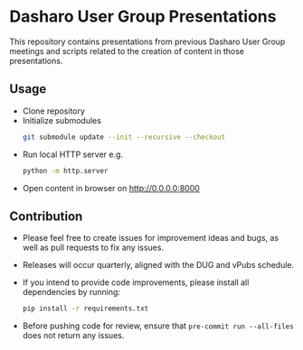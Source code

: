 <!--
SPDX-FileCopyrightText: 2024 3mdeb <contact@3mdeb.com>

SPDX-License-Identifier: CC-BY-SA-4.0
-->

# Dasharo User Group Presentations

This repository contains presentations from previous Dasharo User Group
meetings and scripts related to the creation of content in those presentations.

## Usage

- Clone repository
- Initialize submodules
  ```bash
  git submodule update --init --recursive --checkout
  ```
- Run local HTTP server e.g.
  ```bash
  python -m http.server
  ```
- Open content in browser on http://0.0.0.0:8000

## Contribution

- Please feel free to create issues for improvement ideas and bugs, as well as
  pull requests to fix any issues.
- Releases will occur quarterly, aligned with the DUG and vPubs schedule.
- If you intend to provide code improvements, please install all dependencies
  by running:

  ```bash
  pip install -r requirements.txt
  ```

- Before pushing code for review, ensure that `pre-commit run --all-files` does
  not return any issues.

